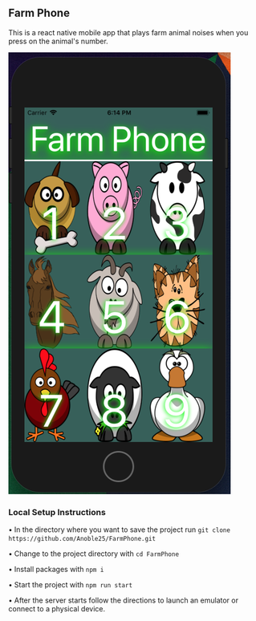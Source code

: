 ## Farm Phone

This is a react native mobile app that plays farm animal noises when you press on the animal's number.

![alt text](FarmPhoneScreen.png "Farm Phone Screen Shot")

### Local Setup Instructions

• In the directory where you want to save the project run
`git clone https://github.com/Anoble25/FarmPhone.git`

• Change to the project directory with
`cd FarmPhone`

• Install packages with
`npm i`

• Start the project with
`npm run start`

• After the server starts follow the directions to launch an emulator or connect to a physical device.
